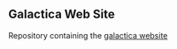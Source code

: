 ## Galactica Web Site

Repository containing the [galactica website](https://galactica.isima.fr "Go there !")
